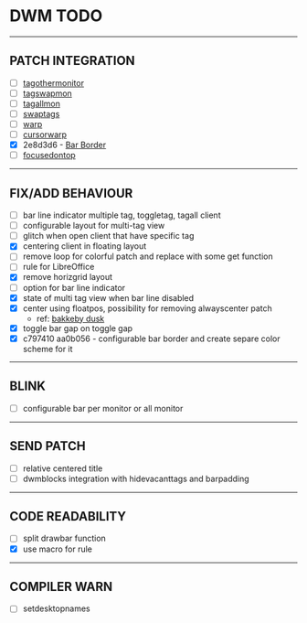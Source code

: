 # DWM TODO

---

## PATCH INTEGRATION

- [ ] [tagothermonitor](https://dwm.suckless.org/patches/tagothermonitor/)
- [ ] [tagswapmon](https://github.com/bakkeby/patches/wiki/tagswapmon)
- [ ] [tagallmon](https://github.com/bakkeby/patches/wiki/tagallmon)
- [ ] [swaptags](https://dwm.suckless.org/patches/swaptags)
- [ ] [warp](https://dwm.suckless.org/patches/warp)
- [ ] [cursorwarp](https://dwm.suckless.org/patches/cursorwarp)
- [x] 2e8d3d6 - [Bar Border](https://codemadness.org/paste/dwm-border-bar.patch)
- [ ] [focusedontop](https://github.com/bakkeby/patches/commit/cf9ea5e)

---

## FIX/ADD BEHAVIOUR

- [ ] bar line indicator multiple tag, toggletag, tagall client
- [ ] configurable layout for multi-tag view
- [ ] glitch when open client that have specific tag
- [x] centering client in floating layout
- [ ] remove loop for colorful patch and replace with some get function
- [ ] rule for LibreOffice
- [x] remove horizgrid layout
- [ ] option for bar line indicator
- [x] state of multi tag view when bar line disabled
- [x] center using floatpos, possibility for removing alwayscenter patch
  - ref: [bakkeby dusk](https://github.com/bakkeby/dusk/commit/cd0eeb8)
- [x] toggle bar gap on toggle gap
- [x] c797410 aa0b056 - configurable bar border and create separe color scheme for it

---

## BLINK

- [ ] configurable bar per monitor or all monitor

---

## SEND PATCH

- [ ] relative centered title
- [ ] dwmblocks integration with hidevacanttags and barpadding

---

## CODE READABILITY

- [ ] split drawbar function
- [x] use macro for rule

---

## COMPILER WARN

- [ ] setdesktopnames
